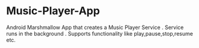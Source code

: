# Music-Player-App
Android Marshmallow App that creates a Music Player Service . Service runs in the background . Supports functionality like play,pause,stop,resume etc.
